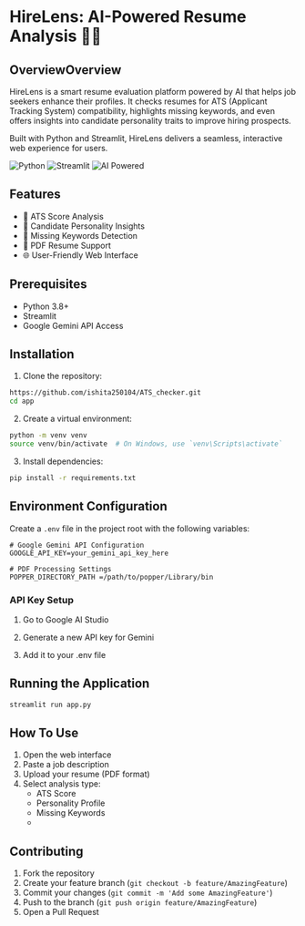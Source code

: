 # HireLens: AI-Powered Resume Analysis 📄🤖

## OverviewOverview

HireLens is a smart resume evaluation platform powered by AI that helps job seekers enhance their profiles. It checks resumes for ATS (Applicant Tracking System) compatibility, highlights missing keywords, and even offers insights into candidate personality traits to improve hiring prospects.

Built with Python and Streamlit, HireLens delivers a seamless, interactive web experience for users.

![Python](https://img.shields.io/badge/Python-3.8+-blue)
![Streamlit](https://img.shields.io/badge/Streamlit-1.20+-green)
![AI Powered](https://img.shields.io/badge/AI-Powered-orange)

## Features

- 🤖 ATS Score Analysis
- 👤 Candidate Personality Insights
- 🔑 Missing Keywords Detection
- 📄 PDF Resume Support
- 🌐 User-Friendly Web Interface

## Prerequisites

- Python 3.8+
- Streamlit
- Google Gemini API Access

## Installation

1. Clone the repository:
```bash
https://github.com/ishita250104/ATS_checker.git
cd app
```

2. Create a virtual environment:
```bash
python -m venv venv
source venv/bin/activate  # On Windows, use `venv\Scripts\activate`
```

3. Install dependencies:
```bash
pip install -r requirements.txt
```

## Environment Configuration

Create a `.env` file in the project root with the following variables:

```env
# Google Gemini API Configuration
GOOGLE_API_KEY=your_gemini_api_key_here

# PDF Processing Settings
POPPER_DIRECTORY_PATH =/path/to/popper/Library/bin

```

### API Key Setup

1. Go to Google AI Studio

2. Generate a new API key for Gemini

3. Add it to your .env file

## Running the Application

```bash
streamlit run app.py
```


## How To Use

1. Open the web interface
2. Paste a job description
3. Upload your resume (PDF format)
4. Select analysis type:
   - ATS Score
   - Personality Profile
   - Missing Keywords
   - 

## Contributing

1. Fork the repository
2. Create your feature branch (`git checkout -b feature/AmazingFeature`)
3. Commit your changes (`git commit -m 'Add some AmazingFeature'`)
4. Push to the branch (`git push origin feature/AmazingFeature`)
5. Open a Pull Request

